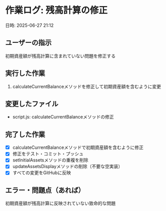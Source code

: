 # 作業ログ: 残高計算の修正
日時: 2025-06-27 21:12

## ユーザーの指示
初期資産額が残高計算に含まれていない問題を修正する

## 実行した作業
1. calculateCurrentBalanceメソッドを修正して初期資産額を含むように変更

## 変更したファイル
- script.js: calculateCurrentBalanceメソッドの修正

## 完了した作業
- [x] calculateCurrentBalanceメソッドで初期資産額を含むように修正
- [x] 修正をテスト・コミット・プッシュ 
- [x] setInitialAssetsメソッドの重複を削除
- [x] updateAssetsDisplayメソッドの削除（不要な空実装）
- [x] すべての変更をGitHubに反映

## エラー・問題点（あれば）
初期資産額が残高計算に反映されていない致命的な問題